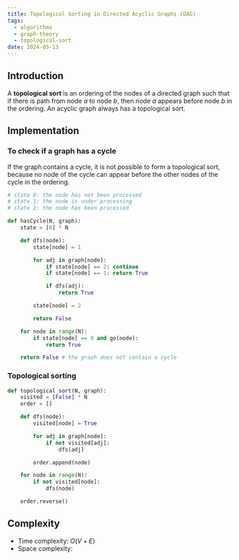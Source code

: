 ```yaml
---
title: Topological Sorting in Directed Acyclic Graphs (DAG)
tags:
  - algorithms
  - graph-theory
  - topological-sort
date: 2024-05-13
---
```


## Introduction

A **topological sort** is an ordering of the nodes of a directed graph such that if there is path from node ${a}$ to node ${b}$, then node ${a}$ appears before node ${b}$ in the ordering. An acyclic graph always has a topological sort.

## Implementation

### To check if a graph has a cycle

If the graph contains a cycle, it is not possible to form a topological sort, because no node of the cycle can appear before the other nodes of the cycle in the ordering.

```py
# state 0: the node has not been processed
# state 1: the node is under processing
# state 2: the node has been processed

def hasCycle(N, graph):
    state = [0] * N

    def dfs(node):
        state[node] = 1

        for adj in graph[node]:
            if state[node] == 2: continue
            if state[node] == 1: return True

            if dfs(adj):
                return True

        state[node] = 2

        return False

    for node in range(N):
        if state[node] == 0 and go(node):
            return True

    return False # the graph does not contain a cycle

```

### Topological sorting

```py
def topological_sort(N, graph):
    visited = [False] * N
    order = []

    def dfs(node):
        visited[node] = True

        for adj in graph[node]:
            if not visited[adj]:
                dfs(adj)

        order.append(node)

    for node in range(N):
        if not visited[node]:
            dfs(node)

    order.reverse()
```

## Complexity

- Time complexity: $O(V + E)$
- Space complexity:
